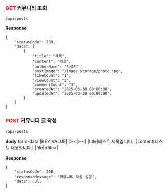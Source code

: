
### <span style="color: red;">**GET**</span> 커뮤니티 조회
```
/api/posts
```
**Response**
```
{
    "statusCode": 200,
    "data": [
        {
            "title": "제목",
            "content": "내용",
            "authorName": "작성자"
            "postImage": "/image_storage/photo.jpg",
            "likeCount": "1",
            "viewCount": "2",
            "commentCount": "3",
            "createdAt": "2025-03-30 00:00:00",
            "updatedAt": "2025-03-30 00:00:00",
        }
    ]
}
```

### <span style="color: red;">POST</span> 커뮤니티 글 작성
```
/api/posts
```
**Body** <span> form-data</span>
|KEY|VALUE|
|:--:|:--:|
|title|테스트 제목입니다.|
|content|테스트 내용입니다.|
|file|\<file>|

**Response**
```
{
    "statusCode": 200,
    "responseMessage": "커뮤니티 작성 성공",
    "data": null
}
```
